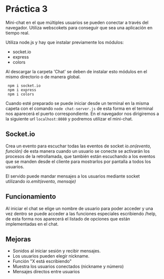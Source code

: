  # Práctica 3

Mini-chat en el que múltiples usuarios se pueden conectar a través del navegador. Utiliza webscokets para conseguir que sea una aplicación en tiempo real.

Utiliza node.js y hay que instalar previamente los módulos:
 
* socket.io
* express
* colors


Al descargar la carpeta 'Chat' se deben de instalar esto módulos en el mismo directorio o de manera global.


```
 npm i socket.io 
 npm i express 
 npm i colors
```

Cuando esté preparado se puede iniciar desde un terminal en la misma capeta con el comando `node chat-server.js` de esta forma en el terminal nos aparecerá el puerto correspondiente.
En el navegador nos dirigiremos a la siguiente url ` localhost:8080 ` y podremos utilizar el mini-chat.




## Socket.io

Crea un evento para escuchar todas las eventos de socket *io.on(evento, función)* de esta manera cuando un usuario se conecte se activarán los procesos de la retrollamada, que también están escuchando a los eventos que se manden desde el cliente para mostrarlos por pantalla a todos los usuarios.

El servido puede mandar mensajes a los usuarios mediante socket utilizando *io.emit(evento, mensaje)*




## Funcionamiento


Al iniciar el chat se elige un nombre de usuario para poder acceder y una vez dentro se puede acceder a las funciones especiales escribiendo /help, de esta forma nos aparecerá el listado de opciones que están implementadas en el chat.




## Mejoras


* Sonidos al iniciar sesión y recibir mensajes.
* Los usuarios pueden elegir nickname.
* Función "X está escribiendo"
* Muestra los usuarios conectados (nickname y número)
* Mensajes directos entre usuarios

